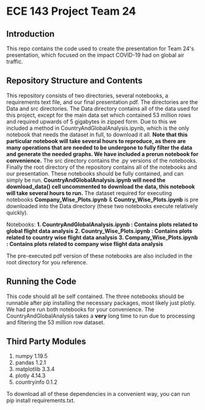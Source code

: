 # ECE 143 Project Team 24

## Introduction
This repo contains the code used to create the presentation for Team 24's presentation, which focused on the impact COVID-19 had on global air traffic. 

## Repository Structure and Contents
This repository consists of two directories, several notebooks, a requirements text file, and our final presentation pdf. The directories are the Data and src directories. The Data directory contains all of the data used for this project, except for the main data set which contained 53 million rows and required upwards of 5 gigabytes in zipped form. Due to this we included a method in CountryAndGlobalAnalysis.ipynb, which is the only notebook that needs the dataset in full, to download it all. 
**Note that this particular notebook will take several hours to reproduce, as there are many operations that are needed to be undergone to fully filter the data and generate the needed graphs. We have included a prerun notebook for convenience.** 
The src directory contains the .py versions of the notebooks. Finally the root directory of the repository contains all of the notebooks and our presentation. These notebooks should be fully contained, and can simply be run. **CountryAndGlobalAnalysis.ipynb will need the download_data() cell uncommented to download the data, this notebook will take several hours to run.** The dataset required for executing notebooks **Company_Wise_Plots.ipynb** & **Country_Wise_Plots.ipynb** is pre downloaded into the Data directory (these two notebooks execute relatively quickly).

Notebooks:
**1. CountryAndGlobalAnalysis.ipynb : Contains plots related to global flight data analysis**
**2. Country_Wise_Plots.ipynb       : Contains plots related to country wise flight data analysis**
**3. Company_Wise_Plots.ipynb       : Contains plots related to company wise flight data analysis**

The pre-executed pdf version of these notebooks are also included in the root directory for you reference.  

## Running the Code
This code should all be self contained. The three notebooks should be runnable after pip installing the necessary packages, most likely just plotly. We had pre run both notebooks for your convenience. The CountryAndGlobalAnalysis takes a **very** long time to run due to processing and filtering the 53 million row dataset.

## Third Party Modules
1. numpy 1.19.5
2. pandas 1.2.1
3. matplotlib 3.3.4
4. plotly 4.14.3
5. countryinfo 0.1.2

To download all of these dependencies in a convenient way, you can run pip install requirements.txt.



